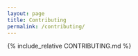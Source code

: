 ```yaml
---
layout: page
title: Contributing
permalink: /contributing/
---
```


{% include_relative CONTRIBUTING.md %}